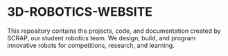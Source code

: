 # 3D-ROBOTICS-WEBSITE
This repository contains the projects, code, and documentation created by SCRAP, our student robotics team. We design, build, and program innovative robots for competitions, research, and learning.
